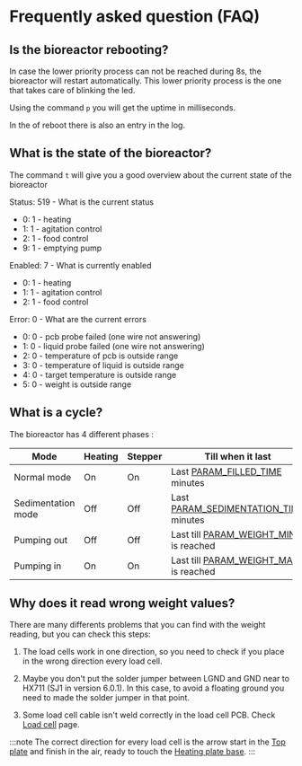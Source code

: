 # Frequently asked question (FAQ)

## Is the bioreactor rebooting?

In case the lower priority process can not be reached during 8s, the bioreactor will restart
automatically. This lower priority process is the one that takes care of blinking the
led.

Using the command `p` you will get the uptime in milliseconds.

In the of reboot there is also an entry in the log.

## What is the state of the bioreactor?

The command `t` will give you a good overview about the current state of the bioreactor

Status: 519 - What is the current status

- 0: 1 - heating
- 1: 1 - agitation control
- 2: 1 - food control
- 9: 1 - emptying pump

Enabled: 7 - What is currently enabled

- 0: 1 - heating
- 1: 1 - agitation control
- 2: 1 - food control

Error: 0 - What are the current errors

- 0: 0 - pcb probe failed (one wire not answering)
- 1: 0 - liquid probe failed (one wire not answering)
- 2: 0 - temperature of pcb is outside range
- 3: 0 - temperature of liquid is outside range
- 4: 0 - target temperature is outside range
- 5: 0 - weight is outside range

## What is a cycle?

The bioreactor has 4 different phases :

Mode               | Heating | Stepper | Till when it last
-------------------|---------|---------|----------------------------------------
Normal mode        |   On    |   On    | Last [PARAM_FILLED_TIME](../10_platformio/20_parameters.md) minutes
Sedimentation mode |   Off   |   Off   | Last [PARAM_SEDIMENTATION_TIME](../10_platformio/20_parameters.md) minutes
Pumping out        |   Off   |   Off   | Last till [PARAM_WEIGHT_MIN](../10_platformio/20_parameters.md) is reached
Pumping in         |   On    |   On    | Last till [PARAM_WEIGHT_MAX](../10_platformio/20_parameters.md) is reached

## Why does it read wrong weight values?

There are many differents problems that you can find with the weight reading, but you can check this steps:

1. The load cells work in one direction, so you need to check if you place in the wrong direction every load cell.

2. Maybe you don't put the solder jumper between LGND and GND near to HX711 (SJ1 in version 6.0.1). In this case, to avoid a floating ground you need to made the solder jumper in that point.

3. Some load cell cable isn't weld correctly in the load cell PCB. Check [Load cell](../20_making/60_weight/index.md) page.

:::note
The correct direction for every load cell is the arrow start in the [Top plate](../20_making/10_assembling/30_top.md) and finish in the air, ready to touch the [Heating plate base](../20_making/10_assembling/20_heating.md).
:::